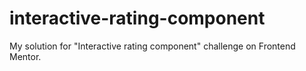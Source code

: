 # interactive-rating-component
My solution for "Interactive rating component" challenge on Frontend Mentor.
